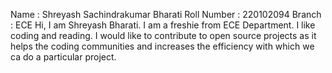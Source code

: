 Name : Shreyash Sachindrakumar Bharati
Roll Number : 220102094
Branch : ECE
    Hi, I am Shreyash Bharati. I am a freshie from ECE Department. I like coding and reading.
    I would like to contribute to open source projects as it helps the coding communities and increases the efficiency with which we ca do a particular project. 
